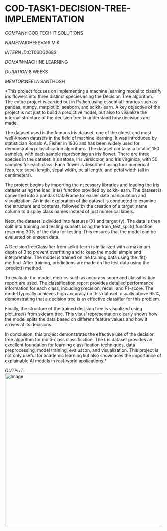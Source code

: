 # COD-TASK1-DECISION-TREE-IMPLEMENTATION

*COMPANY*:COD TECH IT SOLUTIONS

*NAME*:VAIDHEESVARI.M.K

*INTERN ID*:CT06DG2683

*DOMAIN*:MACHINE LEARNING

*DURATION*:8 WEEKS

*MENTOR*:NEELA SANTHOSH

*This project focuses on implementing a machine learning model to classify iris flowers into three distinct species using the Decision Tree algorithm. The entire project is carried out in Python using essential libraries such as pandas, numpy, matplotlib, seaborn, and scikit-learn. A key objective of the project is not just to build a predictive model, but also to visualize the internal structure of the decision tree to understand how decisions are made.

The dataset used is the famous Iris dataset, one of the oldest and most well-known datasets in the field of machine learning. It was introduced by statistician Ronald A. Fisher in 1936 and has been widely used for demonstrating classification algorithms. The dataset contains a total of 150 samples, with each sample representing an iris flower. There are three species in the dataset: Iris setosa, Iris versicolor, and Iris virginica, with 50 samples for each class. Each flower is described using four numerical features: sepal length, sepal width, petal length, and petal width (all in centimeters).

The project begins by importing the necessary libraries and loading the Iris dataset using the load_iris() function provided by scikit-learn. The dataset is converted into a pandas DataFrame for easier data manipulation and visualization. An initial exploration of the dataset is conducted to examine the structure and contents, followed by the creation of a target_name column to display class names instead of just numerical labels.

Next, the dataset is divided into features (X) and target (y). The data is then split into training and testing subsets using the train_test_split() function, reserving 30% of the data for testing. This ensures that the model can be evaluated on unseen data.

A DecisionTreeClassifier from scikit-learn is initialized with a maximum depth of 3 to prevent overfitting and to keep the model simple and interpretable. The model is trained on the training data using the .fit() method. After training, predictions are made on the test data using the .predict() method.

To evaluate the model, metrics such as accuracy score and classification report are used. The classification report provides detailed performance information for each class, including precision, recall, and F1-score. The model typically achieves high accuracy on this dataset, usually above 95%, demonstrating that a decision tree is an effective classifier for this problem.

Finally, the structure of the trained decision tree is visualized using plot_tree() from sklearn.tree. This visual representation clearly shows how the model splits the data based on different feature values and how it arrives at its decisions.

In conclusion, this project demonstrates the effective use of the decision tree algorithm for multi-class classification. The Iris dataset provides an excellent foundation for learning classification techniques, data preprocessing, model training, evaluation, and visualization. This project is not only useful for academic learning but also showcases the importance of explainable AI models in real-world applications.*

*OUTPUT*:<img width="719" height="490" alt="Image" src="https://github.com/user-attachments/assets/8066c4e8-3390-4b0e-b86e-e65aab98600b" />

